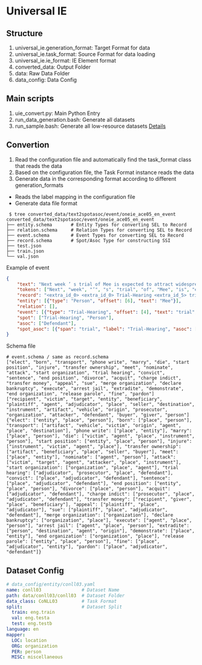 # Universal IE

## Structure

1. universal_ie.generation_format: Target Format for data
2. universal_ie.task_format: Source Format for data loading
3. universal_ie.ie_format: IE Element format
4. converted_data: Output Folder
5. data: Raw Data Folder
6. data_config: Data Config

## Main scripts

1. uie_convert.py: Main Python Entry
2. run_data_generation.bash: Generate all datasets
3. run_sample.bash: Generate all low-resource datasets [Details](run_sample.md)

## Convertion 

1. Read the configuration file and automatically find the task_format class that reads the data
2. Based on the configuration file, the Task Format instance reads the data
3. Generate data in the corresponding format according to different generation_formats
  - Reads the label mapping in the configuration file  
  - Generate data file format  

``` text
 $ tree converted_data/text2spotasoc/event/oneie_ace05_en_event
converted_data/text2spotasoc/event/oneie_ace05_en_event
├── entity.schema       # Entity Types for converting SEL to Record
├── relation.schema     # Relation Types for converting SEL to Record
├── event.schema        # Event Types for converting SEL to Record
├── record.schema       # Spot/Asoc Type for constructing SSI
├── test.json
├── train.json
└── val.json
```

Example of event
```json
{
    "text": "Next week ’ s trial of Mee is expected to attract widespread media attention .",
    "tokens": ["Next", "week", "’", "s", "trial", "of", "Mee", "is", "expected", "to", "attract", "widespread", "media", "attention", "."],
    "record": "<extra_id_0> <extra_id_0> Trial-Hearing <extra_id_5> trial <extra_id_0> Defendant <extra_id_5> Mee <extra_id_1> <extra_id_1> <extra_id_0> Person <extra_id_5> Mee <extra_id_1> <extra_id_1>",
    "entity": [{"type": "Person", "offset": [6], "text": "Mee"}], 
    "relation": [],
    "event": [{"type": "Trial-Hearing", "offset": [4], "text": "trial", "args": [{"type": "Defendant", "offset": [6], "text": "Mee"}]}],
    "spot": ["Trial-Hearing", "Person"],
    "asoc": ["Defendant"],
    "spot_asoc": [{"span": "trial", "label": "Trial-Hearing", "asoc": [["Defendant", "Mee"]]}]
}
```

Schema file
```
# event.schema / same as record.schema
["elect", "born", "transport", "phone write", "marry", "die", "start position", "injure", "transfer ownership", "meet", "nominate", "attack", "start organization", "trial hearing", "convict", "sentence", "end position", "divorce", "acquit", "charge indict", "transfer money", "appeal", "sue", "merge organization", "declare bankruptcy", "execute", "arrest jail", "extradite", "demonstrate", "end organization", "release parole", "fine", "pardon"]
["recipient", "victim", "target", "entity", "beneficiary", "plaintiff", "agent", "adjudicator", "place", "seller", "destination", "instrument", "artifact", "vehicle", "origin", "prosecutor", "organization", "attacker", "defendant", "buyer", "giver", "person"]
{"elect": ["entity", "place", "person"], "born": ["place", "person"], "transport": ["artifact", "vehicle", "victim", "origin", "agent", "place", "destination"], "phone write": ["place", "entity"], "marry": ["place", "person"], "die": ["victim", "agent", "place", "instrument", "person"], "start position": ["entity", "place", "person"], "injure": ["instrument", "victim", "agent", "place"], "transfer ownership": ["artifact", "beneficiary", "place", "seller", "buyer"], "meet": ["place", "entity"], "nominate": ["agent", "person"], "attack": ["victim", "target", "agent", "attacker", "place", "instrument"], "start organization": ["organization", "place", "agent"], "trial hearing": ["adjudicator", "prosecutor", "place", "defendant"], "convict": ["place", "adjudicator", "defendant"], "sentence": ["place", "adjudicator", "defendant"], "end position": ["entity", "place", "person"], "divorce": ["place", "person"], "acquit": ["adjudicator", "defendant"], "charge indict": ["prosecutor", "place", "adjudicator", "defendant"], "transfer money": ["recipient", "giver", "place", "beneficiary"], "appeal": ["plaintiff", "place", "adjudicator"], "sue": ["plaintiff", "place", "adjudicator", "defendant"], "merge organization": ["organization"], "declare bankruptcy": ["organization", "place"], "execute": ["agent", "place", "person"], "arrest jail": ["agent", "place", "person"], "extradite": ["person", "destination", "agent", "origin"], "demonstrate": ["place", "entity"], "end organization": ["organization", "place"], "release parole": ["entity", "place", "person"], "fine": ["place", "adjudicator", "entity"], "pardon": ["place", "adjudicator", "defendant"]}
```

## Dataset Config

```yaml
# data_config/entity/conll03.yaml
name: conll03               # Dataset Name
path: data/conll03/conll03  # Dataset Folder
data_class: CoNLL03         # Task Format
split:                      # Dataset Split
  train: eng.train
  val: eng.testa
  test: eng.testb
language: en
mapper:
  LOC: location
  ORG: organization
  PER: person
  MISC: miscellaneous
```
